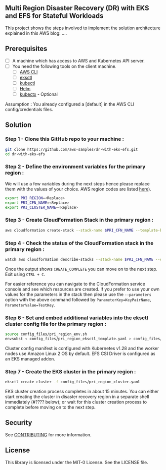 ## Multi Region Disaster Recovery (DR) with EKS and EFS for Stateful Workloads

This project shows the steps involved to implement the solution architecture explained in this AWS blog: ....

## Prerequisites

- [ ] A machine which has access to AWS and Kubernetes API server.
- [ ] You need the following tools on the client machine.
	- [ ] [AWS CLI](https://docs.aws.amazon.com/cli/latest/userguide/cli-chap-install.html)
   	- [ ] [eksctl](https://eksctl.io/installation/)
  	- [ ] [kubectl](https://docs.aws.amazon.com/eks/latest/userguide/install-kubectl.html)
  	- [ ] [Helm](https://helm.sh/docs/intro/install/)
  	- [ ] [kubectx](https://github.com/ahmetb/kubectx) - Optional
     
Assumption : You already configured a [default] in the AWS CLI config/credentials files.

## Solution

### Step 1 - Clone this GitHub repo to your machine :

```bash
git clone https://github.com/aws-samples/dr-with-eks-efs.git
cd dr-with-eks-efs
```
### Step 2 - Define the environment variables for the primary region :

We will use a few variables during the next steps hence please replace them  with the values of your choice. AWS region codes are listed [here](https://docs.aws.amazon.com/AWSEC2/latest/UserGuide/using-regions-availability-zones.html#concepts-available-regions)).

```bash
export PRI_REGION=<Replace>
export PRI_CFN_NAME=<Replace>
export PRI_CLUSTER_NAME=<Replace>
```

### Step 3 - Create CloudFormation Stack in the primary  region : 

```bash
aws cloudformation create-stack --stack-name $PRI_CFN_NAME --template-body file://config_files/pri_region_cfn.yaml --region $PRI_REGION
```

### Step 4 - Check the status of the CloudFormation stack in the primary region :

```bash
watch aws cloudformation describe-stacks --stack-name $PRI_CFN_NAME --query "Stacks[0].StackStatus" --output text --region $PRI_REGION
```

Once the output shows `CREATE_COMPLETE` you can move on to the next step. Exit using `CTRL + C`. 

For easier reference you can navigate to the CloudFormation service console and see which resources are created. If you prefer to use your own values for the parameters in the stack then please use the `--parameters` option with the above command followed by `ParameterKey=KeyPairName, ParameterValue=TestKey`.

### Step 6 - Set and embed additional variables into the eksctl cluster config file for the primary region :

```bash
source config_files/pri_region_env.sh
envsubst < config_files/pri_region_eksctl_template.yaml > config_files/pri_region_cluster.yaml
```

Cluster config manifest is configured with Kubernetes v1.28 and the worker nodes use Amazon Linux 2 OS by default. EFS CSI Driver is configured as an EKS managed addon.

### Step 7 - Create the EKS cluster in the primary region : 

```bash
eksctl create cluster -f config_files/pri_region_cluster.yaml
```

EKS cluster creation process completes in about 15 minutes. You can either start creating the cluster in disaster recovery region in a separate shell immediately (#???? below); or wait for this cluster creation process to complete before moving on to the next step.

## Security

See [CONTRIBUTING](CONTRIBUTING.md#security-issue-notifications) for more information.

## License

This library is licensed under the MIT-0 License. See the LICENSE file.

